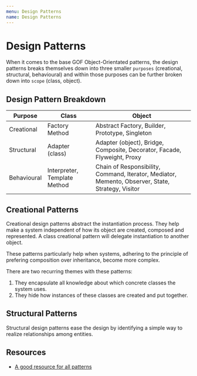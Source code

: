 ```yaml
---
menu: Design Patterns
name: Design Patterns
---
```


# Design Patterns

When it comes to the base GOF Object-Orientated patterns, the design patterns breaks themselves down into three smaller `purposes` (creational, structural, behavioural) and within those purposes can be further broken down into `scope` (class, object).

## Design Pattern Breakdown

| Purpose     | Class                        | Object                                                                                            |
| ----------- | ---------------------------- | ------------------------------------------------------------------------------------------------- |
| Creational  | Factory Method               | Abstract Factory, Builder, Prototype, Singleton                                                   |
| Structural  | Adapter (class)              | Adapter (object), Bridge, Composite, Decorator, Facade, Flyweight, Proxy                          |
| Behavioural | Interpreter, Template Method | Chain of Responsibility, Command, Iterator, Mediator, Memento, Observer, State, Strategy, Visitor |

## Creational Patterns

Creational design patterns abstract the instantiation process. They help make a system independent of how its object are created, composed and represented. A class creational pattern will delegate instantiation to another object.

These patterns particularly help when systems, adhering to the principle of prefering composition over inheritance, become more complex.

There are two recurring themes with these patterns:

1. They encapsulate all knowledge about which concrete classes the system uses.
2. They hide how instances of these classes are created and put together.

## Structural Patterns

Structural design patterns ease the design by identifying a simple way to realize relationships among entities.

## Resources

- [A good resource for all patterns](https://en.wikipedia.org/wiki/Software_design_pattern#Classification_and_list)

